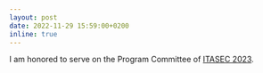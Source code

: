 ```yaml
---
layout: post
date: 2022-11-29 15:59:00+0200
inline: true
---
```

I am honored to serve on the Program Committee of [ITASEC 2023](https://itasec.it).
